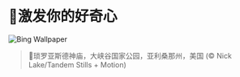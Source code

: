 # 🔖激发你的好奇心

![Bing Wallpaper](https://www.bing.com/th?id=OHR.CanyonSnow_ZH-CN3910130781_1920x1080.jpg&rf=LaDigue_1920x1080.jpg&pid=hp)

> 📝琐罗亚斯德神庙，大峡谷国家公园，亚利桑那州，美国 (© Nick Lake/Tandem Stills + Motion)

